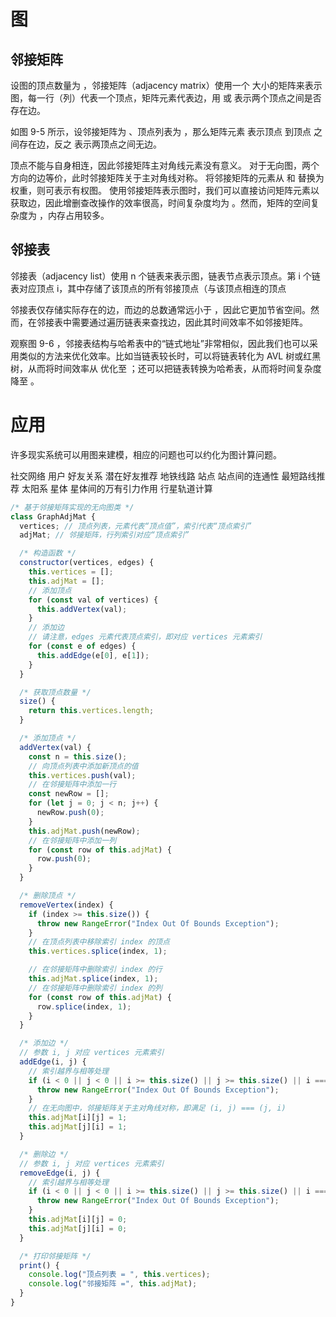 # 图

## 邻接矩阵

设图的顶点数量为
，邻接矩阵（adjacency matrix）使用一个
大小的矩阵来表示图，每一行（列）代表一个顶点，矩阵元素代表边，用
或
表示两个顶点之间是否存在边。

如图 9-5 所示，设邻接矩阵为
、顶点列表为
，那么矩阵元素
表示顶点
到顶点
之间存在边，反之
表示两顶点之间无边。

顶点不能与自身相连，因此邻接矩阵主对角线元素没有意义。
对于无向图，两个方向的边等价，此时邻接矩阵关于主对角线对称。
将邻接矩阵的元素从
和
替换为权重，则可表示有权图。
使用邻接矩阵表示图时，我们可以直接访问矩阵元素以获取边，因此增删查改操作的效率很高，时间复杂度均为
。然而，矩阵的空间复杂度为
，内存占用较多。

## 邻接表

邻接表（adjacency list）使用 n 个链表来表示图，链表节点表示顶点。第 i 个链表对应顶点 i，其中存储了该顶点的所有邻接顶点（与该顶点相连的顶点

邻接表仅存储实际存在的边，而边的总数通常远小于
，因此它更加节省空间。然而，在邻接表中需要通过遍历链表来查找边，因此其时间效率不如邻接矩阵。

观察图 9-6 ，邻接表结构与哈希表中的“链式地址”非常相似，因此我们也可以采用类似的方法来优化效率。比如当链表较长时，可以将链表转化为 AVL 树或红黑树，从而将时间效率从
优化至
；还可以把链表转换为哈希表，从而将时间复杂度降至
。

# 应用

许多现实系统可以用图来建模，相应的问题也可以约化为图计算问题。

社交网络 用户 好友关系 潜在好友推荐
地铁线路 站点 站点间的连通性 最短路线推荐
太阳系 星体 星体间的万有引力作用 行星轨道计算

```js
/* 基于邻接矩阵实现的无向图类 */
class GraphAdjMat {
  vertices; // 顶点列表，元素代表“顶点值”，索引代表“顶点索引”
  adjMat; // 邻接矩阵，行列索引对应“顶点索引”

  /* 构造函数 */
  constructor(vertices, edges) {
    this.vertices = [];
    this.adjMat = [];
    // 添加顶点
    for (const val of vertices) {
      this.addVertex(val);
    }
    // 添加边
    // 请注意，edges 元素代表顶点索引，即对应 vertices 元素索引
    for (const e of edges) {
      this.addEdge(e[0], e[1]);
    }
  }

  /* 获取顶点数量 */
  size() {
    return this.vertices.length;
  }

  /* 添加顶点 */
  addVertex(val) {
    const n = this.size();
    // 向顶点列表中添加新顶点的值
    this.vertices.push(val);
    // 在邻接矩阵中添加一行
    const newRow = [];
    for (let j = 0; j < n; j++) {
      newRow.push(0);
    }
    this.adjMat.push(newRow);
    // 在邻接矩阵中添加一列
    for (const row of this.adjMat) {
      row.push(0);
    }
  }

  /* 删除顶点 */
  removeVertex(index) {
    if (index >= this.size()) {
      throw new RangeError("Index Out Of Bounds Exception");
    }
    // 在顶点列表中移除索引 index 的顶点
    this.vertices.splice(index, 1);

    // 在邻接矩阵中删除索引 index 的行
    this.adjMat.splice(index, 1);
    // 在邻接矩阵中删除索引 index 的列
    for (const row of this.adjMat) {
      row.splice(index, 1);
    }
  }

  /* 添加边 */
  // 参数 i, j 对应 vertices 元素索引
  addEdge(i, j) {
    // 索引越界与相等处理
    if (i < 0 || j < 0 || i >= this.size() || j >= this.size() || i === j) {
      throw new RangeError("Index Out Of Bounds Exception");
    }
    // 在无向图中，邻接矩阵关于主对角线对称，即满足 (i, j) === (j, i)
    this.adjMat[i][j] = 1;
    this.adjMat[j][i] = 1;
  }

  /* 删除边 */
  // 参数 i, j 对应 vertices 元素索引
  removeEdge(i, j) {
    // 索引越界与相等处理
    if (i < 0 || j < 0 || i >= this.size() || j >= this.size() || i === j) {
      throw new RangeError("Index Out Of Bounds Exception");
    }
    this.adjMat[i][j] = 0;
    this.adjMat[j][i] = 0;
  }

  /* 打印邻接矩阵 */
  print() {
    console.log("顶点列表 = ", this.vertices);
    console.log("邻接矩阵 =", this.adjMat);
  }
}
```
